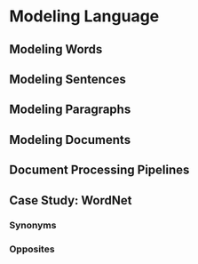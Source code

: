 # Modeling Language

## Modeling Words

## Modeling Sentences

## Modeling Paragraphs

## Modeling Documents

## Document Processing Pipelines

## Case Study: WordNet

### Synonyms

### Opposites
